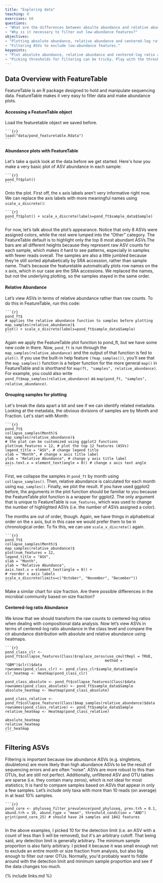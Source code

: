 ```yaml
---
title: "Exploring data"
teaching: 0
exercises: 60
questions:
- "What are the differences between absulte abundance and relative abundance?"
- "Why is it necessary to filter out low-abundance features?"
objectives:
- "Plotting absolute abundance, relative abundance and centered-log ratio abundance."
- "Filtering ASVs to exclude low-abundance features."
keypoints:
- "Plot absolute abundance, relative abundance and centered-log ratio abundance plots to see the difference of different abundance measures."
- "Picking thresholds for filtering can be tricky. Play with the thresholds to filter data based on your questions and your data."
---
```


## Data Overview with FeatureTable
FeatureTable is an R package designed to hold and manipulate sequencing data.
FeatureTable makes it very easy to filter data and make abundance plots.

#### Accessing a FeatureTable object

Load the featuretable object we saved before.
~~~
```{r}
load("data/pond_featuretable.Rdata")
```
~~~

#### Abundance plots with FeatureTable
Let's take a quick look at the data before we get started. Here's how you make a
very basic plot of ASV abundance in each sample:

~~~
```{r}
pond_ft$plot()
```
~~~

Onto the plot. First off, the x axis labels aren’t very informative right now. We can
replace the axis labels with more meaningful names using `scale_x_discrete()`:

~~~
```{r}
pond_ft$plot() + scale_x_discrete(labels=pond_ft$sample_data$Sample)
```
~~~


For now, let’s talk about the plot’s appearance. Notice that 
only 8 ASVs were assigned colors, while the rest were lumped into the “Other” category. The FeatureTable default is to
highlight only the top 8 most abundant ASVs.The bars are all different heights because they represent raw ASV counts for
each sample, which makes it hard to see patterns, especially in samples with fewer
reads overall. The samples are also a little jumbled because they’re still sorted
alphabetically by SRA accession, rather than sample name. That’s because the
featuretable automatically plots row names on the x axis, which in our case are the
SRA accessions. We replaced the names, but not the underlying plotting, so the
samples stayed in the same order.

#### Relative Abundance
Let’s view ASVs in terms of relative abundance rather than raw counts. To do this in
FeatureTable, run this code:

~~~
```{r}
pond_ft$
# applies the relative abundance function to samples before plotting
map_samples(relative_abundance)$
plot() + scale_x_discrete(labels=pond_ft$sample_data$Sample)
```
~~~
Again we apply the FeatureTable plot function to pond_ft, but we have some new
code in there. Now, `pond_ft` is run through the `map_samples(relative_abundance)`
and the output of that function is fed to `plot()`. If you use the built-in help feature
`(?map_samples())`, you’ll see that the `map_samples()` function is a helper function for
the more general `map()` in FeatureTable and is shorthand for `map(ft, "samples",
relative_abundance)`. For example, you could also write
`pond_ft$map_samples(relative_abundance)` as `map(pond_ft, "samples",
relative_abundance)`.

#### Grouping samples for plotting
Let's break the data apart a bit and see if we can identify related metadata. Looking at
the metadata, the obvious divisions of samples are by Month and Fraction. Let's start
with Month:

~~~
```{r}
pond_ft$
collapse_samples(Month)$
map_samples(relative_abundance)$
# the plot can be customized using ggplot2 functions
plot(num_features = 12, # plot the top 12 features (ASVs)
legend_title = "ASV", # change legend title
xlab = "Month", # change x axis title label
ylab = "Relative Abundance", # change y axis title label
axis.text.x = element_text(angle = 0)) # change x axis text angle
```
~~~

First, we collapse the samples in `pond_ft` by month using `collapse_samples()`.
Then, relative abundance is calculated for each month using `map_samples()`. Finally,
we plot the result.
If you have used ggplot2 before, the arguments in the plot function should be familiar
to you because the FeatureTable plot function is a wrapper for ggplot2. The only
argument that is unique to FeatureTable is `num_features`, which was used to change
the number of highlighted ASVs (i.e. the number of ASVs assigned a color).

The months are out of order, though. Again, we have things in alphabetical order on the x
axis, but in this case we would prefer them to be in chronological order. To fix this, we
can use `scale_x_discrete()` again.

~~~
```{r}
pond_ft$
collapse_samples(Month)$
map_samples(relative_abundance)$
plot(num_features = 12,
legend_title = "ASV",
xlab = "Month",
ylab = "Relative Abundance",
axis.text.x = element_text(angle = 0)) +
# reorder x axis labels
scale_x_discrete(limits=c("October", "November", "December"))
```
~~~

Make a similar chart for size fraction. Are there possible differences in the microbial
community based on size fraction?

#### Centered-log ratio Abundance
We know that we should transform the raw counts to centered-log ratios when dealing with compositional data analysis.
Now let’s view ASVs in terms of centered-log ratio abundance in the class level and compare the clr abundance distribution with absolute and relative abundance using heatmaps.

~~~
```{r}
pond_class_clr <- pond_ft$collapse_features(Class)$replace_zeros(use_cmultRepl = TRUE,
                                              method = "GBM")$clr()$data
rownames(pond_class_clr) <- pond_class_clr$sample_data$Sample
clr_heatmap <- Heatmap(pond_class_clr)

pond_class_absolute <- pond_ft$collapse_features(Class)$data
rownames(pond_class_absolute) <- pond_ft$sample_data$Sample
absolute_heatmap <- Heatmap(pond_class_absolute)

pond_class_relative <- pond_ft$collapse_features(Class)$map_samples(relative_abundance)$data
rownames(pond_class_relative) <- pond_ft$sample_data$Sample
relative_heatmap <- Heatmap(pond_class_relative)

absolute_heatmap
relative_heatmap
clr_heatmap
```
~~~


## Filtering ASVs

Filtering is important because low abundance ASVs (e.g. singletons, doubletons) are
more likely than high abundance ASVs to be the result of sequencing errors and are
often "noise". ASVs are more robust to this than OTUs, but are still not perfect.
Additionally, unfiltered ASV and OTU tables are sparse (i.e. they contain many zeros),
which is not ideal for most statistics; It is hard to compare samples based on ASVs that
appear in only a few samples.
Let’s include only taxa with more than 10 reads (on average) in at least 10% samples.

~~~
```{r}
pond_core <- phyloseq_filter_prevalence(pond_phyloseq, prev.trh = 0.1, abund.trh = 10, abund.type = "mean", threshold_condition = "AND")
print(pond_core_25) # should have 24 samples and 1842 features
```
~~~

In the above examples, I picked 10 for the detection limit (i.e. an ASV with a count of
less than 5 will be removed), but it's an arbitrary cutoff. That being said, any detection
limit is generally arbitrary. The minimum sample proportion is also fairly arbitrary. I
picked it because it was small enough not to exclude an entire month or size fraction
from analysis, but also big enough to filter out rarer OTUs.
Normally, you'd probably want to fiddle around with the detection limit and
minimum sample proportion and see if the data changes too much. 

{% include links.md %}
